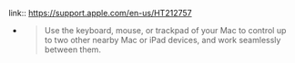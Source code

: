 link:: https://support.apple.com/en-us/HT212757

- > Use the keyboard, mouse, or trackpad of your Mac to control up to two other nearby Mac or iPad devices, and work seamlessly between them.